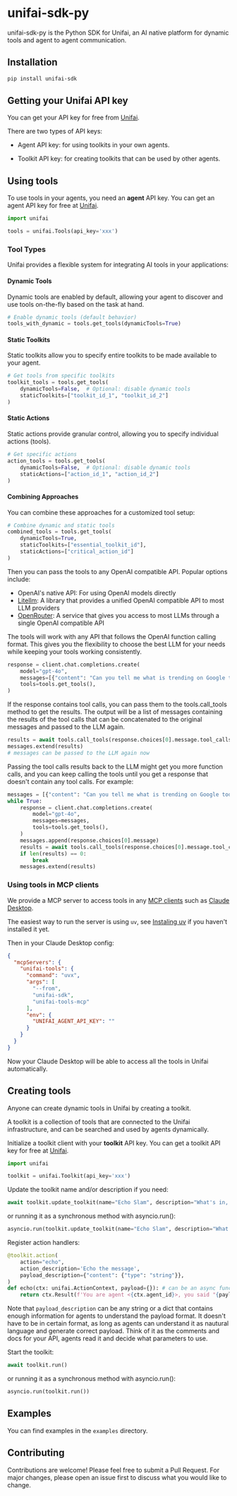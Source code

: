 # unifai-sdk-py

unifai-sdk-py is the Python SDK for Unifai, an AI native platform for dynamic tools and agent to agent communication.

## Installation

```bash
pip install unifai-sdk
```

## Getting your Unifai API key

You can get your API key for free from [Unifai](https://app.unifai.network/).

There are two types of API keys:

- Agent API key: for using toolkits in your own agents.

- Toolkit API key: for creating toolkits that can be used by other agents.

## Using tools

To use tools in your agents, you need an **agent** API key. You can get an agent API key for free at [Unifai](https://app.unifai.network/).

```python
import unifai

tools = unifai.Tools(api_key='xxx')
```

### Tool Types

Unifai provides a flexible system for integrating AI tools in your applications:

#### Dynamic Tools
Dynamic tools are enabled by default, allowing your agent to discover and use tools on-the-fly based on the task at hand.

```python
# Enable dynamic tools (default behavior)
tools_with_dynamic = tools.get_tools(dynamicTools=True)
```

#### Static Toolkits
Static toolkits allow you to specify entire toolkits to be made available to your agent.

```python
# Get tools from specific toolkits
toolkit_tools = tools.get_tools(
    dynamicTools=False,  # Optional: disable dynamic tools
    staticToolkits=["toolkit_id_1", "toolkit_id_2"]
)
```

#### Static Actions
Static actions provide granular control, allowing you to specify individual actions (tools).

```python
# Get specific actions
action_tools = tools.get_tools(
    dynamicTools=False,  # Optional: disable dynamic tools
    staticActions=["action_id_1", "action_id_2"]
)
```

#### Combining Approaches
You can combine these approaches for a customized tool setup:

```python
# Combine dynamic and static tools
combined_tools = tools.get_tools(
    dynamicTools=True,
    staticToolkits=["essential_toolkit_id"],
    staticActions=["critical_action_id"]
)
```

Then you can pass the tools to any OpenAI compatible API. Popular options include:

- OpenAI's native API: For using OpenAI models directly
- [Litellm](https://github.com/BerriAI/litellm): A library that provides a unified OpenAI compatible API to most LLM providers
- [OpenRouter](https://openrouter.ai/docs): A service that gives you access to most LLMs through a single OpenAI compatible API

The tools will work with any API that follows the OpenAI function calling format. This gives you the flexibility to choose the best LLM for your needs while keeping your tools working consistently.

```python
response = client.chat.completions.create(
    model="gpt-4o",
    messages=[{"content": "Can you tell me what is trending on Google today?", "role": "user"}],
    tools=tools.get_tools(),
)
```

If the response contains tool calls, you can pass them to the tools.call_tools method to get the results. The output will be a list of messages containing the results of the tool calls that can be concatenated to the original messages and passed to the LLM again.

```python
results = await tools.call_tools(response.choices[0].message.tool_calls)
messages.extend(results)
# messages can be passed to the LLM again now
```

Passing the tool calls results back to the LLM might get you more function calls, and you can keep calling the tools until you get a response that doesn't contain any tool calls. For example:

```python
messages = [{"content": "Can you tell me what is trending on Google today?", "role": "user"}]
while True:
    response = client.chat.completions.create(
        model="gpt-4o",
        messages=messages,
        tools=tools.get_tools(),
    )
    messages.append(response.choices[0].message)
    results = await tools.call_tools(response.choices[0].message.tool_calls)
    if len(results) == 0:
        break
    messages.extend(results)
```

### Using tools in MCP clients

We provide a MCP server to access tools in any [MCP clients](https://modelcontextprotocol.io/clients) such as [Claude Desktop](https://modelcontextprotocol.io/quickstart/user).

The easiest way to run the server is using `uv`, see [Instaling uv](https://docs.astral.sh/uv/getting-started/installation/) if you haven't installed it yet.

Then in your Claude Desktop config:

```json
{
  "mcpServers": {
    "unifai-tools": {
      "command": "uvx",
      "args": [
        "--from",
        "unifai-sdk",
        "unifai-tools-mcp"
      ],
      "env": {
        "UNIFAI_AGENT_API_KEY": ""
      }
    }
  }
}
```

Now your Claude Desktop will be able to access all the tools in Unifai automatically.

## Creating tools

Anyone can create dynamic tools in Unifai by creating a toolkit.

A toolkit is a collection of tools that are connected to the Unifai infrastructure, and can be searched and used by agents dynamically.

Initialize a toolkit client with your **toolkit** API key. You can get a toolkit API key for free at [Unifai](https://app.unifai.network/).

```python
import unifai

toolkit = unifai.Toolkit(api_key='xxx')
```

Update the toolkit name and/or description if you need:

```python
await toolkit.update_toolkit(name="Echo Slam", description="What's in, what's out.")
```

or running it as a synchronous method with asyncio.run():

```python
asyncio.run(toolkit.update_toolkit(name="Echo Slam", description="What's in, what's out."))
```

Register action handlers:

```python
@toolkit.action(
    action="echo",
    action_description='Echo the message',
    payload_description={"content": {"type": "string"}},
)
def echo(ctx: unifai.ActionContext, payload={}): # can be an async function too
    return ctx.Result(f'You are agent <{ctx.agent_id}>, you said "{payload.get("content")}".')
```

Note that `payload_description` can be any string or a dict that contains enough information for agents to understand the payload format. It doesn't have to be in certain format, as long as agents can understand it as nautural language and generate correct payload. Think of it as the comments and docs for your API, agents read it and decide what parameters to use.

Start the toolkit:

```python
await toolkit.run()
```

or running it as a synchronous method with asyncio.run():

```python
asyncio.run(toolkit.run())
```

## Examples

You can find examples in the `examples` directory.

## Contributing

Contributions are welcome! Please feel free to submit a Pull Request. For major changes, please open an issue first to discuss what you would like to change.

